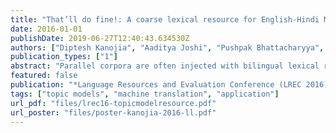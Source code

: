 ```yaml
---
title: "That’ll do fine!: A coarse lexical resource for English-Hindi MT, using polylingual topic models"
date: 2016-01-01
publishDate: 2019-06-27T12:40:43.634530Z
authors: ["Diptesh Kanojia", "Aaditya Joshi", "Pushpak Bhattacharyya", "Mark J. Carman"]
publication_types: ["1"]
abstract: "Parallel corpora are often injected with bilingual lexical resources for improved Indian language machine translation (MT). In absence of such lexical resources, multilingual topic models have been used to create coarse lexical resources in the past, using a Cartesian product approach. Our results show that for morphologically rich languages like Hindi, the Cartesian product approach is detrimental for MT. We then present a novel 'sentential' approach to use this coarse lexical resource from a multilingual topic model. Our coarse lexical resource when injected with a parallel corpus outperforms a system trained using parallel corpus and a good quality lexical resource. As demonstrated by the quality of our coarse lexical resource and its benefit to MT, we believe that our sentential approach to create such a resource will help MT for resource-constrained languages."
featured: false
publication: "*Language Resources and Evaluation Conference (LREC 2016)*"
tags: ["topic models", "machine translation", "application"]
url_pdf: "files/lrec16-topicmodelresource.pdf"
url_poster: "files/poster-kanojia-2016-ll.pdf"
---
```


